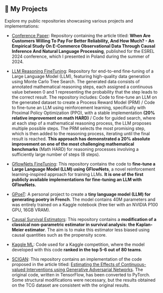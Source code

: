 ## 🌟 My Projects

Explore my public repositories showcasing various projects and implementations:
- [Conference Paper](https://github.com/Adam-yni/reliability): Repository containing the article titled: **When Are Customers Willing To Pay For Better Reliability, And How Much? - An Empirical Study On E-Commerce Observational Data Through Causal Inference And Natural Language Processing**, published for the ESREL 2024 conference, which I presented in Poland during the summer of 2024.
- [LLM Reasoning FineTuning](https://github.com/Adam-yni/LLM-reasoning-finetuning): Repository for end-to-end fine-tuning of a Large Language Model (LLM), featuring high-quality data generation using Monte Carlo Tree Search. The generated data consists of annotated mathematical reasoning steps, each assigned a continuous value between 0 and 1 representing the probability that the step leads to the correct result. The repository includes: Code to fine-tune an LLM on the generated dataset to create a Process Reward Model (PRM) / Code to fine-tune an LLM using reinforcement learning, specifically with Proximal Policy Optimization (PPO), with a stable implementation **(20% relative improvement on math HARD)** / Code for guided search, where at each step of a mathematical reasoning process, the LLM proposes multiple possible steps. The PRM selects the most promising step, which is then added to the reasoning process, iterating until the final result is reached. **This approach has demonstrated a 20% absolute improvement on one of the most challenging mathematical benchmarks** (Math HARD) for reasoning processes involving a sufficiently large number of steps (8 steps).

- [GflowNets FineTuning](https://github.com/Adam-yni/GFlowNets-FineTuning): This repository contains the code to **fine-tune a Large Language Model (LLM) using GFlowNets**, a novel reinforcement learning-inspired approach for training LLMs. **It is one of the first publicly available implementations for fine-tuning an LLM with GFlowNets.**
- [GPoeT](https://github.com/Adam-yni/GPoeT): A personal project to create a **tiny language model (LLM) for generating poetry in French**. The model contains 40M parameters and was entirely trained on a Kaggle notebook (free tier with an NVIDIA P100 GPU, 16GB VRAM).
- [Causal Survival Estimators](https://github.com/Adam-yni/Causal-survival-estimators): This repository contains a **modification of a classical non-parametric estimator in survival analysis: the Kaplan-Meier estimator**. The aim is to make this estimator less biased using causal quantities such as the propensity score.
- [Kaggle ML](https://github.com/Adam-yni/kaggle_machine_learning): Code used for a Kaggle competition, where the model developed with this code **ranked in the top 5-6 out of 80 teams**.

- [SCIGAN](https://github.com/Adam-yni/Causal-Inference-CounterFactual-World): This repository contains an implementation of the code proposed in the article titled: [Estimating the Effects of Continuous-valued Interventions using Generative Adversarial Networks](https://arxiv.org/abs/2002.12326). The original code, written in TensorFlow, has been converted to PyTorch. Some structural modifications were necessary, but the results obtained on the TCG dataset are consistent with the original results.
